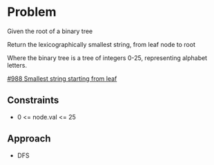 
# Problem
Given the root of a binary tree

Return the lexicographically smallest string, from leaf node to root

Where the binary tree is a tree of integers 0-25, representing alphabet letters.

[\#988 Smallest string starting from leaf](https://leetcode.com/problems/smallest-string-starting-from-leaf/?envType=daily-question&envId=2024-04-17)

## Constraints
- 0 <= node.val <= 25

## Approach
- DFS
